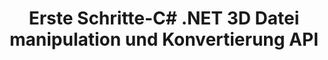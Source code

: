 ﻿---
title: Erste Schritte-C# .NET 3D Datei manipulation und Konvertierung API
linktitle: Erste Schritte
type: docs
weight: 10
url: /de/net/getting-started/
description: Erste Schritte im Abschnitt C# .NET 3D Datei manipulation und-konvertierung API behandelt Themen wie Produkt übersicht, unterstützte Dateiformate, Lizenzierung und Ausführung der Beispiele.
---

